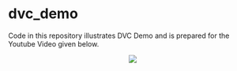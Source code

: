 # dvc_demo
Code in this repository illustrates DVC Demo and is prepared for the Youtube Video given below.

<p align="center"> 
    <a href="https://youtu.be/H1VBsK7XiKs" target="_blank">
    <img src="http://img.youtube.com/vi/H1VBsK7XiKs/0.jpg"></img>
  </a>
</p>
